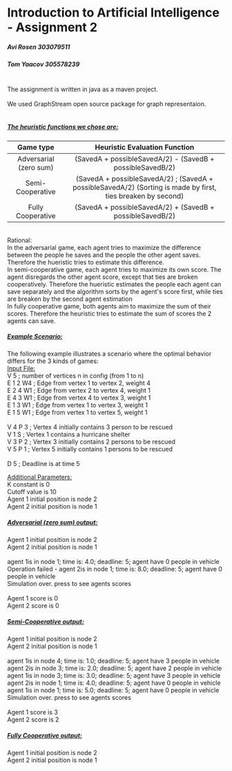 # Introduction to Artificial Intelligence - Assignment 2
##### Avi Rosen 303079511<br>
##### Tom Yaacov 305578239<br>
<br>
The assignment is written in java as a maven project.
<br>
<br>
We used GraphStream open source package for graph representaion.
<br><br>

##### <u>The heuristic functions we chose are:</u><br>

| Game type | Heuristic Evaluation Function |
| :---: | :---: |
| Adversarial (zero sum) | (SavedA + possibleSavedA/2) - (SavedB + possibleSavedB/2) |
| Semi-Cooperative | (SavedA + possibleSavedA/2) ; (SavedA + possibleSavedA/2) (Sorting is made by first, ties breaken by second) |
| Fully Cooperative | (SavedA + possibleSavedA/2) + (SavedB + possibleSavedB/2) |

<br>
Rational:<br>
In the adversarial game, each agent tries to maximize the difference between the people he saves and the people the other agent saves. Therefore the hueristic tries to estimate this difference.<br>
In semi-cooperative game, each agent tries to maximize its own score. The agent disregards the other agent score, except that ties are broken cooperatively. Therefore the hueristic estimates the people each agent can save separately and the algorithm sorts by the agent's score first, while ties are breaken by the second agent estimation<br>
In fully cooperative game, both agents aim to maximize the sum of their scores. Therefore the heuristic tries to estimate the sum of scores the 2 agents can save.

##### <u>Example Scenario:</u>
The following example illustrates a scenario where the optimal behavior differs for the 3 kinds of games:<br>
<u>Input File:</u><br>
V 5    ; number of vertices n in config (from 1 to n)<br>
E 1 2 W4                 ; Edge from vertex 1 to vertex 2, weight 4<br>
E 2 4 W1                 ; Edge from vertex 2 to vertex 4, weight 1<br>
E 4 3 W1                 ; Edge from vertex 4 to vertex 3, weight 1<br>
E 1 3 W1                 ; Edge from vertex 1 to vertex 3, weight 1<br>
E 1 5 W1                 ; Edge from vertex 1 to vertex 5, weight 1<br>
<br>
V 4 P 3                  ; Vertex 4 initially contains 3 person to be rescued<br>
V 1 S                    ; Vertex 1 contains a hurricane shelter<br>
V 3 P 2                  ; Vertex 3 initially contains 2 persons to be rescued<br>
V 5 P 1                  ; Vertex 5 initially contains 1 persons to be rescued<br>
<br>
D 5                     ; Deadline is at time 5<br>

<u>Additional Parameters:</u><br>
K constant is 0<br>
Cutoff value is 10<br>
Agent 1 initial position is node 2<br>
Agent 2 initial position is node 1<br>
 
##### <u>Adversarial (zero sum) output:</u>
Agent 1 initial position is node 2<br>
Agent 2 initial position is node 1<br>
<br>
agent 1is in node 1; time is: 4.0; deadline: 5; agent have 0 people in vehicle<br>
Operation failed - agent 2is in node 1; time is: 8.0; deadline: 5; agent have 0 people in vehicle<br>
Simulation over. press to see agents scores<br>
<br>
Agent 1 score is 0<br>
Agent 2 score is 0<br>
 
##### <u>Semi-Cooperative output:</u>
Agent 1 initial position is node 2<br>
Agent 2 initial position is node 1<br>
<br>
agent 1is in node 4; time is: 1.0; deadline: 5; agent have 3 people in vehicle<br>
agent 2is in node 3; time is: 2.0; deadline: 5; agent have 2 people in vehicle<br>
agent 1is in node 3; time is: 3.0; deadline: 5; agent have 3 people in vehicle<br>
agent 2is in node 1; time is: 4.0; deadline: 5; agent have 0 people in vehicle<br>
agent 1is in node 1; time is: 5.0; deadline: 5; agent have 0 people in vehicle<br>
Simulation over. press to see agents scores<br>
<br>
Agent 1 score is 3<br>
Agent 2 score is 2<br>
##### <u>Fully Cooperative output:</u>
Agent 1 initial position is node 2<br>
Agent 2 initial position is node 1<br>
